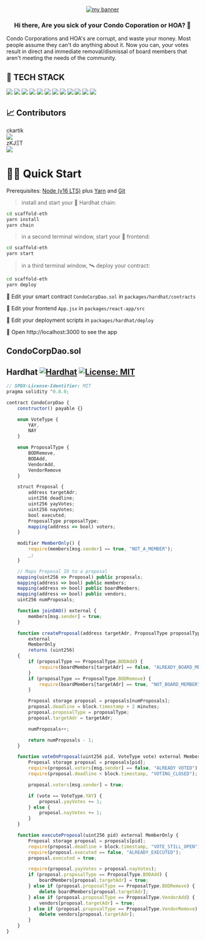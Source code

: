 <p align="center">
  <a href="https://www.yushi.dev/" target="_blank" rel="noreferrer"><img src="https://external-content.duckduckgo.com/iu/?u=https%3A%2F%2Fi.etsystatic.com%2F24613315%2Fr%2Fil%2F6236f5%2F2628608756%2Fil_794xN.2628608756_od7x.jpg&f=1&nofb=1" alt="my banner"></a>
</p>

<h3 align="center">
Hi there, Are you sick of your Condo Coporation or HOA? 👋
</h3>

Condo Corporations and HOA's are corrupt, and waste your money. Most people assume they can't do anything about it. Now you can, your votes result in direct and immediate removal/dismissal of board members that aren't meeting the needs of the community. 

## 💼 TECH STACK

![](https://img.shields.io/badge/Code-React-informational?style=flat&logo=react&color=61DAFB)
![](https://img.shields.io/badge/Code-Redux-informational?style=flat&logo=Redux&color=764ABC)
![](https://img.shields.io/badge/Code-JavaScript-informational?style=flat&logo=JavaScript&color=F7DF1E)
![](https://img.shields.io/badge/Style-Bootstrap-informational?style=flat&logo=Bootstrap&color=7952B3)
![](https://img.shields.io/badge/Style-CSS3-informational?style=flat&logo=CSS3&color=1572B6)
![](https://img.shields.io/badge/Style-styled--components-informational?style=flat&logo=styled-components&color=DB7093)
![](https://img.shields.io/badge/Tools-Figma-informational?style=flat&logo=Figma&color=F24E1E)
![](https://img.shields.io/badge/Tools-NPM-informational?style=flat&logo=NPM&color=CB3837)
![](https://img.shields.io/badge/Tools-Heroku-informational?style=flat&logo=Heroku&color=430098)
![](https://img.shields.io/badge/Tools-Netlify-informational?style=flat&logo=netlify&color=00C7B7)
![](https://img.shields.io/badge/Tools-Git-informational?style=flat&logo=Git&color=F05032)
![](https://img.shields.io/badge/Tools-GitHub-informational?style=flat&logo=GitHub&color=181717)

## 📈 Contributors
ckartik<br>
<a href="https://github.com/ckartik">
  <img src="https://github.com/ckartik.png?size=50">
</a><br>
zKJΞT<br>
<a href="https://github.com/zkjet">
  <img src="https://github.com/zkjet.png?size=50">
</a>

# 🏄‍♂️ Quick Start

Prerequisites: [Node (v16 LTS)](https://nodejs.org/en/download/) plus [Yarn](https://classic.yarnpkg.com/en/docs/install/) and [Git](https://git-scm.com/downloads)

> install and start your 👷‍ Hardhat chain:
```bash
cd scaffold-eth
yarn install
yarn chain
```

> in a second terminal window, start your 📱 frontend:

```bash
cd scaffold-eth
yarn start
```

> in a third terminal window, 🛰 deploy your contract:

```bash
cd scaffold-eth
yarn deploy
```

🔏 Edit your smart contract `CondoCorpDao.sol` in `packages/hardhat/contracts`

📝 Edit your frontend `App.jsx` in `packages/react-app/src`

💼 Edit your deployment scripts in `packages/hardhat/deploy`

📱 Open http://localhost:3000 to see the app

## CondoCorpDao.sol
## Hardhat  [![Hardhat][hardhat-badge]][hardhat] [![License: MIT][license-badge]][license]

[gha]: https://github.com/paulrberg/hardhat-template/actions
[gha-badge]: https://github.com/paulrberg/hardhat-template/actions/workflows/ci.yml/badge.svg
[hardhat]: https://hardhat.org/
[hardhat-badge]: https://img.shields.io/badge/Built%20with-Hardhat-FFDB1C.svg
[license]: https://opensource.org/licenses/MIT
[license-badge]: https://img.shields.io/badge/License-MIT-blue.svg
``` js
// SPDX-License-Identifier: MIT
pragma solidity ^0.8.0;

contract CondoCorpDao {
    constructor() payable {}

    enum VoteType {
        YAY,
        NAY
    }

    enum ProposalType {
        BODRemove,
        BODAdd,
        VendorAdd,
        VendorRemove
    }

    struct Proposal {
        address targetAdr;
        uint256 deadline;
        uint256 yayVotes;
        uint256 nayVotes;
        bool executed;
        ProposalType proposalType;
        mapping(address => bool) voters;
    }

    modifier MemberOnly() {
        require(members[msg.sender] == true, "NOT_A_MEMBER");
        _;
    }

    // Maps Proposal ID to a proposal
    mapping(uint256 => Proposal) public proposals;
    mapping(address => bool) public members;
    mapping(address => bool) public boardMembers;
    mapping(address => bool) public vendors;
    uint256 numProposals;

    function joinDAO() external {
        members[msg.sender] = true;
    }

    function createProposal(address targetAdr, ProposalType proposalType)
        external
        MemberOnly
        returns (uint256)
    {
        if (proposalType == ProposalType.BODAdd) {
            require(boardMembers[targetAdr] == false, "ALREADY_BOARD_MEMBER");
        }
        if (proposalType == ProposalType.BODRemove) {
            require(boardMembers[targetAdr] == true, "NOT_BOARD_MEMBER");
        }

        Proposal storage proposal = proposals[numProposals];
        proposal.deadline = block.timestamp + 2 minutes;
        proposal.proposalType = proposalType;
        proposal.targetAdr = targetAdr;

        numProposals++;

        return numProposals - 1;
    }

    function voteOnProposal(uint256 pid, VoteType vote) external MemberOnly {
        Proposal storage proposal = proposals[pid];
        require(proposal.voters[msg.sender] == false, "ALREADY VOTED");
        require(proposal.deadline < block.timestamp, "VOTING_CLOSED");

        proposal.voters[msg.sender] = true;

        if (vote == VoteType.YAY) {
            proposal.yayVotes += 1;
        } else {
            proposal.nayVotes += 1;
        }
    }

    function executeProposal(uint256 pid) external MemberOnly {
        Proposal storage proposal = proposals[pid];
        require(proposal.deadline > block.timestamp, "VOTE_STILL_OPEN");
        require(proposal.executed == false, "ALREADY_EXECUTED");
        proposal.executed = true;

        require(proposal.yayVotes > proposal.nayVotes);
        if (proposal.proposalType == ProposalType.BODAdd) {
            boardMembers[proposal.targetAdr] = true;
        } else if (proposal.proposalType == ProposalType.BODRemove) {
            delete boardMembers[proposal.targetAdr];
        } else if (proposal.proposalType == ProposalType.VendorAdd) {
            vendors[proposal.targetAdr] = true;
        } else if (proposal.proposalType == ProposalType.VendorRemove) {
            delete vendors[proposal.targetAdr];
        }
    }
}

```